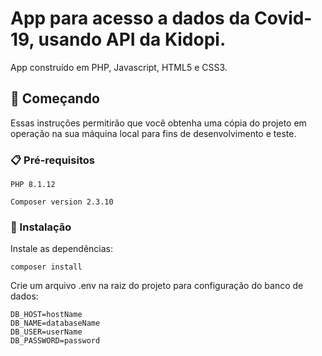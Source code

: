 # App para acesso a dados da Covid-19, usando API da Kidopi.

App construído em PHP, Javascript, HTML5 e CSS3. 

## 🚀 Começando

Essas instruções permitirão que você obtenha uma cópia do projeto em operação na sua máquina local para fins de desenvolvimento e teste.

### 📋 Pré-requisitos


```
PHP 8.1.12
```
```
Composer version 2.3.10
```

### 🔧 Instalação

Instale as dependências:
```
composer install
```
Crie um arquivo .env na raiz do projeto para configuração do banco de dados:
```
DB_HOST=hostName
DB_NAME=databaseName
DB_USER=userName
DB_PASSWORD=password
```
